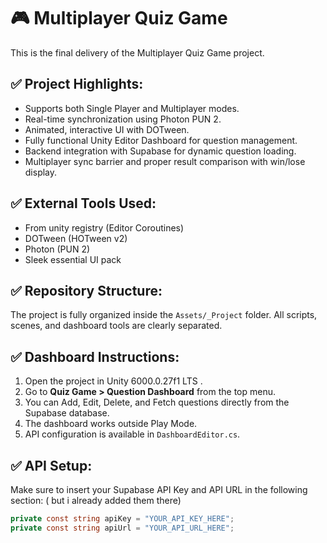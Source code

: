 # 🎮 Multiplayer Quiz Game

This is the final delivery of the Multiplayer Quiz Game project.

## ✅ Project Highlights:
- Supports both Single Player and Multiplayer modes.
- Real-time synchronization using Photon PUN 2.
- Animated, interactive UI with DOTween.
- Fully functional Unity Editor Dashboard for question management.
- Backend integration with Supabase for dynamic question loading.
- Multiplayer sync barrier and proper result comparison with win/lose display.

## ✅ External Tools Used:
- From unity registry (Editor Coroutines)
- DOTween (HOTween v2)
- Photon (PUN 2)
- Sleek essential UI pack

## ✅ Repository Structure:
The project is fully organized inside the `Assets/_Project` folder.
All scripts, scenes, and dashboard tools are clearly separated.

## ✅ Dashboard Instructions:
1. Open the project in Unity 6000.0.27f1 LTS .
2. Go to **Quiz Game > Question Dashboard** from the top menu.
3. You can Add, Edit, Delete, and Fetch questions directly from the Supabase database.
4. The dashboard works outside Play Mode.
5. API configuration is available in `DashboardEditor.cs`.

## ✅ API Setup:
Make sure to insert your Supabase API Key and API URL in the following section: ( but i already added them there)
```csharp
private const string apiKey = "YOUR_API_KEY_HERE";
private const string apiUrl = "YOUR_API_URL_HERE";
